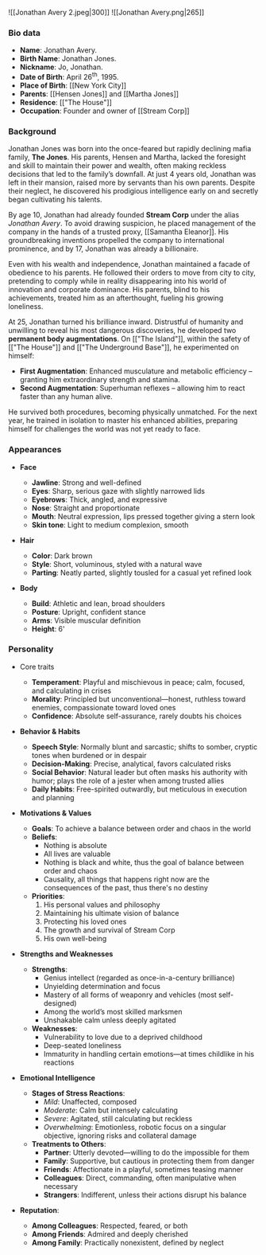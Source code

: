 ![[Jonathan Avery 2.jpeg|300]] ![[Jonathan Avery.png|265]]

### Bio data
- **Name**: Jonathan Avery.
- **Birth Name**: Jonathan Jones.
- **Nickname**: Jo, Jonathan.
- **Date of Birth**: April 26<sup>th</sup>, 1995.
- **Place of Birth**: [[New York City]]
- **Parents**: [[Hensen Jones]] and [[Martha Jones]]
- **Residence**: [["The House"]]
- **Occupation**: Founder and owner of [[Stream Corp]]

### Background
Jonathan Jones was born into the once-feared but rapidly declining mafia family, **The Jones**. His parents, Hensen and Martha, lacked the foresight and skill to maintain their power and wealth, often making reckless decisions that led to the family’s downfall. At just 4 years old, Jonathan was left in their mansion, raised more by servants than his own parents. Despite their neglect, he discovered his prodigious intelligence early on and secretly began cultivating his talents.

By age 10, Jonathan had already founded **Stream Corp** under the alias _Jonathan Avery_. To avoid drawing suspicion, he placed management of the company in the hands of a trusted proxy, [[Samantha Eleanor]]. His groundbreaking inventions propelled the company to international prominence, and by 17, Jonathan was already a billionaire.

Even with his wealth and independence, Jonathan maintained a facade of obedience to his parents. He followed their orders to move from city to city, pretending to comply while in reality disappearing into his world of innovation and corporate dominance. His parents, blind to his achievements, treated him as an afterthought, fueling his growing loneliness.

At 25, Jonathan turned his brilliance inward. Distrustful of humanity and unwilling to reveal his most dangerous discoveries, he developed two **permanent body augmentations**. On [["The Island"]], within the safety of [["The House"]] and [["The Underground Base"]], he experimented on himself:
- **First Augmentation**: Enhanced musculature and metabolic efficiency – granting him extraordinary strength and stamina.
- **Second Augmentation**: Superhuman reflexes – allowing him to react faster than any human alive.

He survived both procedures, becoming physically unmatched. For the next year, he trained in isolation to master his enhanced abilities, preparing himself for challenges the world was not yet ready to face.

### Appearances
- **Face**
	- **Jawline**: Strong and well-defined
	- **Eyes**: Sharp, serious gaze with slightly narrowed lids
	- **Eyebrows**: Thick, angled, and expressive
	- **Nose**: Straight and proportionate
	- **Mouth**: Neutral expression, lips pressed together giving a stern look
	- **Skin tone**: Light to medium complexion, smooth

- **Hair**
	- **Color**: Dark brown
	- **Style**: Short, voluminous, styled with a natural wave
	- **Parting**: Neatly parted, slightly tousled for a casual yet refined look

- **Body**
	- **Build**: Athletic and lean, broad shoulders
	- **Posture**: Upright, confident stance
	- **Arms**: Visible muscular definition
	- **Height**: 6'

### Personality
- Core traits
	- **Temperament**: Playful and mischievous in peace; calm, focused, and calculating in crises
	- **Morality**: Principled but unconventional—honest, ruthless toward enemies, compassionate toward loved ones
	- **Confidence**: Absolute self-assurance, rarely doubts his choices

- **Behavior & Habits**
	- **Speech Style**: Normally blunt and sarcastic; shifts to somber, cryptic tones when burdened or in despair
	- **Decision-Making**: Precise, analytical, favors calculated risks
	- **Social Behavior**: Natural leader but often masks his authority with humor; plays the role of a jester when among trusted allies
	- **Daily Habits**: Free-spirited outwardly, but meticulous in execution and planning

- **Motivations & Values**
	- **Goals**: To achieve a balance between order and chaos in the world
	- **Beliefs**: 
		- Nothing is absolute
		- All lives are valuable
		- Nothing is black and white, thus the goal of balance between order and chaos
		- Causality, all things that happens right now are the consequences of the past, thus there's no destiny
	- **Priorities**:
		1. His personal values and philosophy
		2. Maintaining his ultimate vision of balance
		3. Protecting his loved ones
		4. The growth and survival of Stream Corp
		5. His own well-being

- **Strengths and Weaknesses**
	- **Strengths**: 
		- Genius intellect (regarded as once-in-a-century brilliance)
		- Unyielding determination and focus
		- Mastery of all forms of weaponry and vehicles (most self-designed)
		- Among the world’s most skilled marksmen
		- Unshakable calm unless deeply agitated
	- **Weaknesses**:
		- Vulnerability to love due to a deprived childhood
		- Deep-seated loneliness
		- Immaturity in handling certain emotions—at times childlike in his reactions

- **Emotional Intelligence**
	- **Stages of Stress Reactions**:
		- _Mild_: Unaffected, composed
		- _Moderate_: Calm but intensely calculating
		- _Severe_: Agitated, still calculating but reckless
		- _Overwhelming_: Emotionless, robotic focus on a singular objective, ignoring risks and collateral damage
	- **Treatments to Others**:
		- **Partner**: Utterly devoted—willing to do the impossible for them
		- **Family**: Supportive, but cautious in protecting them from danger
		- **Friends**: Affectionate in a playful, sometimes teasing manner
		- **Colleagues**: Direct, commanding, often manipulative when necessary
		- **Strangers**: Indifferent, unless their actions disrupt his balance

- **Reputation**: 
	- **Among Colleagues**: Respected, feared, or both
	- **Among Friends**: Admired and deeply cherished
	- **Among Family**: Practically nonexistent, defined by neglect